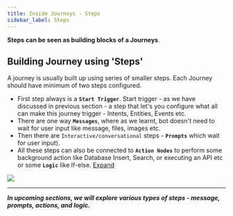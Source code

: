 ```yaml
---
title: Inside Journeys - Steps
sidebar_label: Steps
---
```


**Steps can be seen as building blocks of a Journeys**. 

## Building Journey using 'Steps'
A journey is usually built up using series of smaller steps. Each Journey should have minimum of two steps configured.

* First step always is a **`Start Trigger`**. Start trigger - as we have discussed in previous section - a step that let's you configure what all can make this journey trigger - Intents, Entities, Events etc. 
* There are one way **`Messages`**, where as we learnt, bot doesn't need to wait for user input like message, files, images etc.
* Then there are `Interactive/conversational` steps - **`Prompts`** which wait for user input). 
* All these steps can also be connected to **`Action Nodes`** to perform some background action like Database Insert, Search, or executing an API etc or some **`Logic`** like If-else. [Expand](./steps/action-nodes-and-logic)

![](https://i.imgur.com/6fvXUh9.png)



---


***In upcoming sections, we will explore various types of steps - message, prompts, actions, and logic.***